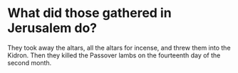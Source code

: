 # What did those gathered in Jerusalem do?

They took away the altars, all the altars for incense, and threw them into the Kidron. Then they killed the Passover lambs on the fourteenth day of the second month.
